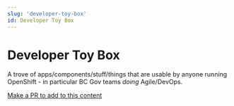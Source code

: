 ```yaml
---
slug: 'developer-toy-box'
id: Developer Toy Box
---
```

# Developer Toy Box

A trove of apps/components/stuff/things that are usable by anyone running OpenShift - in particular BC Gov teams _doing_ Agile/DevOps.

[Make a PR to add to this content](https://github.com/bcgov/devhub-app-web/blob/master/app-web/topics/developer-toy-box.md)
